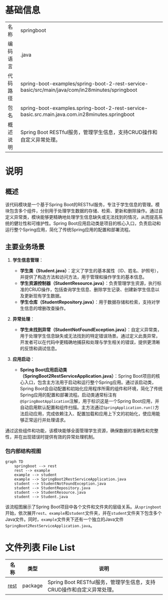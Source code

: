 # 基础信息

|      |      |
|------|------|
| 名称 | springboot |
| 编码语言 | .java |
| 代码路径 | spring-boot-examples/spring-boot-2-rest-service-basic/src/main/java/com/in28minutes/springboot |
| 包名 | spring-boot-examples.spring-boot-2-rest-service-basic.src.main.java.com.in28minutes.springboot |
| 概述说明 | Spring Boot RESTful服务，管理学生信息，支持CRUD操作和自定义异常处理。 |

# 说明

## 概述

该代码模块是一个基于Spring Boot的RESTful服务，专注于学生信息的管理。模块包含多个组件，分别用于处理学生数据的存储、检索、更新和删除操作。通过自定义异常类，模块能够更精确地处理学生信息缺失或无法找到的情况，从而提高系统的健壮性和可维护性。Spring Boot应用启动类是项目的核心入口，负责启动和运行整个Spring应用，简化了传统Spring应用的配置和部署流程。

## 主要业务场景

1. **学生信息管理**：
   - **学生类（Student.java）**：定义了学生的基本属性（ID、姓名、护照号），并提供了构造方法和访问方法，用于管理和操作学生的基本信息。
   - **学生资源控制器（StudentResource.java）**：负责管理学生资源，执行标准的CRUD操作，包括查询学生信息、删除学生记录、创建新学生信息以及更新现有学生数据。
   - **学生仓库（StudentRepository.java）**：用于数据存储和检索，支持对学生信息的增删改查操作。

2. **异常处理**：
   - **学生未找到异常（StudentNotFoundException.java）**：自定义异常类，用于处理学生信息缺失或无法找到的特定错误场景。通过定义此类异常，开发者可以在代码中更精确地捕获和处理与学生相关的错误，提供更清晰的反馈和调试信息。

3. **应用启动**：
   - **Spring Boot应用启动类（SpringBoot2RestServiceApplication.java）**：Spring Boot项目的核心入口，包含主方法用于启动和运行整个Spring应用。通过该启动类，Spring Boot会自动配置和初始化应用程序所需的组件和环境，简化了传统Spring应用的配置和部署流程。启动类通常标注有`@SpringBootApplication`注解，用于标识这是一个Spring Boot应用，并自动启用默认配置和组件扫描。主方法通过`SpringApplication.run()`方法启动应用，完成依赖注入、配置加载和应用上下文的初始化，使应用能够正常运行并处理请求。

通过这些组件和功能，该模块能够全面管理学生资源，确保数据的准确性和完整性，并在出现错误时提供有效的异常处理机制。


### 包内部结构视图

```mermaid
graph TD
    springboot --> rest
    rest --> example
    example --> student
    example --> SpringBoot2RestServiceApplication.java
    student --> StudentNotFoundException.java
    student --> StudentRepository.java
    student --> StudentResource.java
    student --> Student.java
```

该流程图展示了Spring Boot项目中各个文件和文件夹的层级关系。从`springboot`开始，依次展开`rest`、`example`和`student`文件夹，并在`student`文件夹下包含多个Java文件。同时，`example`文件夹下还有一个独立的Java文件`SpringBoot2RestServiceApplication.java`。

# 文件列表 File List

| 名称   | 类型  | 说明 |
|-------|------|-------------|
| [rest](rest/_module.md) | package | Spring Boot RESTful服务，管理学生信息，支持CRUD操作和自定义异常处理。 |


